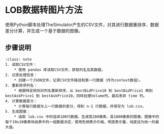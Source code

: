 # LOB数据转图片方法

使用Python脚本处理TheSimulator产生的CSV文件，对其进行数据重排序、数据差分计算，并生成一个基于数据的图像。

## 步骤说明
```{admonition} 可视化步骤
:class: note
1. 读取CSV文件：
    * 使用 pandas 库读取CSV文件，获取列名及其数据。
2. 记录处理信息：
    * 创建一个JSON文件，记录CSV文件路径和第一行数据（作为context数组）。
3. 重新排序列名：
    * 根据特定规则对列名重新排序，从 bestBidPrice10 到 bestBidPrice1 再到 bestAskPrice1 到 bestAskPrice10，同样处理Volume列，最后丢弃 time 列。
4. 计算数据差分：
    * 计算每行数据与上一行数据的差分，得到 n-1 行数据，并保存为 lob.csv。
5. 生成图像：
    * 选取 lob.csv 中的连续100行数据，生成宽200像素，高1000像素的图像。图像中的每个10x10像素块由表中的一组数据决定，使用色相表示价格，明度表示量，纯度设为统一的最大值。

```